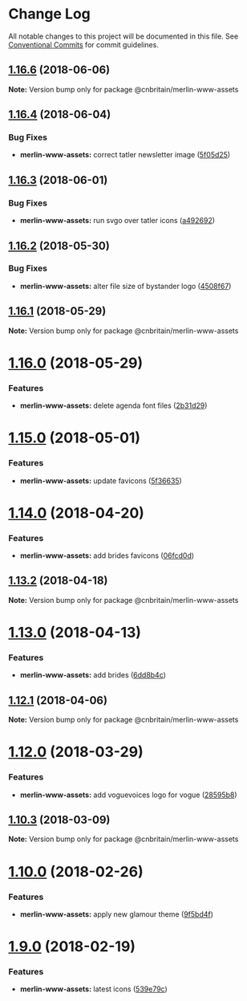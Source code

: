 # Change Log

All notable changes to this project will be documented in this file.
See [Conventional Commits](https://conventionalcommits.org) for commit guidelines.

<a name="1.16.6"></a>
## [1.16.6](https://github.com/cnduk/merlin-www-components/compare/@cnbritain/merlin-www-assets@1.16.5...@cnbritain/merlin-www-assets@1.16.6) (2018-06-06)




**Note:** Version bump only for package @cnbritain/merlin-www-assets

<a name="1.16.4"></a>
## [1.16.4](https://github.com/cnduk/merlin-www-components/compare/@cnbritain/merlin-www-assets@1.16.3...@cnbritain/merlin-www-assets@1.16.4) (2018-06-04)


### Bug Fixes

* **merlin-www-assets:** correct tatler newsletter image ([5f05d25](https://github.com/cnduk/merlin-www-components/commit/5f05d25))




<a name="1.16.3"></a>
## [1.16.3](https://github.com/cnduk/merlin-www-components/compare/@cnbritain/merlin-www-assets@1.16.2...@cnbritain/merlin-www-assets@1.16.3) (2018-06-01)


### Bug Fixes

* **merlin-www-assets:** run svgo over tatler icons ([a492692](https://github.com/cnduk/merlin-www-components/commit/a492692))




<a name="1.16.2"></a>
## [1.16.2](https://github.com/cnduk/merlin-www-components/compare/@cnbritain/merlin-www-assets@1.16.1...@cnbritain/merlin-www-assets@1.16.2) (2018-05-30)


### Bug Fixes

* **merlin-www-assets:** alter file size of bystander logo ([4508f67](https://github.com/cnduk/merlin-www-components/commit/4508f67))




<a name="1.16.1"></a>
## [1.16.1](https://github.com/cnduk/merlin-www-components/compare/@cnbritain/merlin-www-assets@1.16.0...@cnbritain/merlin-www-assets@1.16.1) (2018-05-29)




**Note:** Version bump only for package @cnbritain/merlin-www-assets

<a name="1.16.0"></a>
# [1.16.0](https://github.com/cnduk/merlin-www-components/compare/@cnbritain/merlin-www-assets@1.15.3...@cnbritain/merlin-www-assets@1.16.0) (2018-05-29)


### Features

* **merlin-www-assets:** delete agenda font files ([2b31d29](https://github.com/cnduk/merlin-www-components/commit/2b31d29))




<a name="1.15.0"></a>
# [1.15.0](https://github.com/cnduk/merlin-www-components/compare/@cnbritain/merlin-www-assets@1.14.1...@cnbritain/merlin-www-assets@1.15.0) (2018-05-01)


### Features

* **merlin-www-assets:** update favicons ([5f36635](https://github.com/cnduk/merlin-www-components/commit/5f36635))




<a name="1.14.0"></a>
# [1.14.0](https://github.com/cnduk/merlin-www-components/compare/@cnbritain/merlin-www-assets@1.13.3...@cnbritain/merlin-www-assets@1.14.0) (2018-04-20)


### Features

* **merlin-www-assets:** add brides favicons ([06fcd0d](https://github.com/cnduk/merlin-www-components/commit/06fcd0d))




<a name="1.13.2"></a>
## [1.13.2](https://github.com/cnduk/merlin-www-components/compare/@cnbritain/merlin-www-assets@1.13.1...@cnbritain/merlin-www-assets@1.13.2) (2018-04-18)




**Note:** Version bump only for package @cnbritain/merlin-www-assets

<a name="1.13.0"></a>
# [1.13.0](https://github.com/cnduk/merlin-www-components/compare/@cnbritain/merlin-www-assets@1.12.1...@cnbritain/merlin-www-assets@1.13.0) (2018-04-13)


### Features

* **merlin-www-assets:** add brides ([6dd8b4c](https://github.com/cnduk/merlin-www-components/commit/6dd8b4c))




<a name="1.12.1"></a>
## [1.12.1](https://github.com/cnduk/merlin-www-components/compare/@cnbritain/merlin-www-assets@1.12.0...@cnbritain/merlin-www-assets@1.12.1) (2018-04-06)




**Note:** Version bump only for package @cnbritain/merlin-www-assets

<a name="1.12.0"></a>
# [1.12.0](https://github.com/cnduk/merlin-www-components/compare/@cnbritain/merlin-www-assets@1.11.0...@cnbritain/merlin-www-assets@1.12.0) (2018-03-29)


### Features

* **merlin-www-assets:** add voguevoices logo for vogue ([28595b8](https://github.com/cnduk/merlin-www-components/commit/28595b8))




<a name="1.10.3"></a>
## [1.10.3](https://github.com/cnduk/merlin-www-components/compare/@cnbritain/merlin-www-assets@1.10.2...@cnbritain/merlin-www-assets@1.10.3) (2018-03-09)




**Note:** Version bump only for package @cnbritain/merlin-www-assets

<a name="1.10.0"></a>
# [1.10.0](https://github.com/cnduk/merlin-www-components/compare/@cnbritain/merlin-www-assets@1.9.4...@cnbritain/merlin-www-assets@1.10.0) (2018-02-26)


### Features

* **merlin-www-assets:** apply new glamour theme ([9f5bd4f](https://github.com/cnduk/merlin-www-components/commit/9f5bd4f))




<a name="1.9.0"></a>
# [1.9.0](https://github.com/cnduk/merlin-www-components/compare/@cnbritain/merlin-www-assets@1.8.7...@cnbritain/merlin-www-assets@1.9.0) (2018-02-19)


### Features

* **merlin-www-assets:** latest icons ([539e79c](https://github.com/cnduk/merlin-www-components/commit/539e79c))
